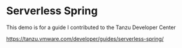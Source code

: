 # Serverless Spring

This demo is for a guide I contributed to the Tanzu Developer Center

https://tanzu.vmware.com/developer/guides/serverless-spring/
